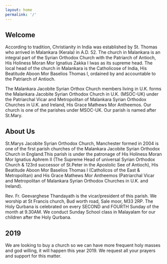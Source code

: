 ```yaml
---
layout: home
permalink: '/'
---
```


## Welcome
According to tradition, Christianity in India was established by St. Thomas who arrived in Malankara (Kerala) in A.D. 52.
The church in Malankara is an integral part of the Syrian Orthodox Church with the Patriarch of Antioch,
His Holiness Moran Mor Ignatius Zakka I Iwas as its supreme head. The local head of the church in Malankara
is the Catholicose of India, His Beatitude Aboon Mor Baselios Thomas I, ordained by and accountable to the Patriarch of Antioch.

The Malankara Jacobite Syrian Orthox Church members living in U.K. forms the Malankara Jacobite Syrian Orthodox Church in U.K.
(MSOC-UK) under the Patriarchal Vicar and Metropolitan of Malankara Syrian Orthodox Churches in U.K. and Ireland, His Grace Mathews Mor Antheemos. Our church is one of the parishes
under MSOC-UK. Our parish is named after St.Mary.

## About Us
St.Marys Jacobite Syrian Orthodox Church, Manchester formed in 2004 is one of the first parish churches of the Malankara Jacobite Syrian Orthodox Church
in England.This parish is under the patronage of His Holiness Moran Mor Ignatius Aphrem II
(The Supreme Head of universal Syrian Orthodox Church & 123rd successor of St.Peter in the Apostolic See of Antioch), His Beatitude Aboon Mor Baselios Thomas I (Catholicos of the East & Metropolitan) and His Grace Mathews Mor Antheemos (Patriarchal Vicar and Metropolitan of Malankara Syrian Orthodox Churches in U.K. and Ireland).

Rev. Fr. Geevarghese Thandayath is the vicar/president of this parish. We worship at St Francis church, Bud worth road, Sale moor, M33 2RP. The Holy Qurbana is celebrated on every SECOND and FOURTH Sunday of the month at 9.30AM. We conduct Sunday School class in Malayalam for our children after the Holy Qurbana.

## 2019
We are looking to buy a church so we can have more frequent holy masses and god willing, it will happen this year 2019. We request all your prayers and support for this matter.
